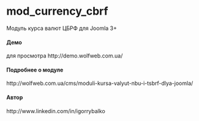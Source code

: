 # mod_currency_cbrf
Модуль курса валют ЦБРФ для Joomla 3+<br />
<h4>Демо</h4>
для просмотра http://demo.wolfweb.com.ua/
<h4>Подробнее о модуле</h4>
http://wolfweb.com.ua/cms/moduli-kursa-valyut-nbu-i-tsbrf-dlya-joomla/
<h4>Автор</h4>
http://www.linkedin.com/in/igorrybalko